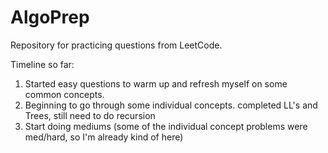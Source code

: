 # AlgoPrep
Repository for practicing questions from LeetCode.

Timeline so far:
1. Started easy questions to warm up and refresh myself on some common concepts.
2. Beginning to go through some individual concepts. completed LL's and Trees, still need to do recursion
3. Start doing mediums (some of the individual concept problems were med/hard, so I'm already kind of here)